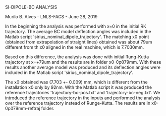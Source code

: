 SI-DIPOLE-BC ANALYSIS

Murilo B. Alves - LNLS-FACS - June 28, 2019

In the beginning the analysis was performed with x=0 in the initial RK trajectory. The average BC model deflection angles was included in the Matlab script 'sirius_nominal_dipole_trajectory'. The matching x0 point (obtained from extrapolation of straight lines) obtained was about 79um different from th x0 aligned in the real machine, which is 7.7030mm.

Based on this difference, the analysis was done with initial Rung-Kutta trajectory at x=+79um and the results are in folder x0-0p079mm. With these results another average model was produced and its deflection angles were included in the Matlab script 'sirius_nominal_dipole_trajectory'.

The x0 obtained was (7.703 +- 0.009) mm, which is different from the installation x0 only by 92nm. With the Matlab script it was produced the reference trajectories 'trajectory-bc-pos.txt' and 'trajectory-bc-neg.txt'. We introduced the reference trajectory in the inputs and performed the analysis over the reference trajectory instead of Runge-Kutta. The results are in x0-0p079mm-reftraj folder.
